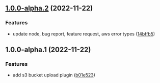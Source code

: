## [1.0.0-alpha.2](https://github.com/RimacTechnology/semantic-release-s3/compare/v1.0.0-alpha.1...v1.0.0-alpha.2) (2022-11-22)


### Features

* update node, bug report, feature request, aws error types ([14bffb5](https://github.com/RimacTechnology/semantic-release-s3/commit/14bffb5c4d3dcebb70e28aa7e4844e7e511edcf7))

## 1.0.0-alpha.1 (2022-11-22)


### Features

* add s3 bucket upload plugin ([b01e523](https://github.com/RimacTechnology/semantic-release-s3/commit/b01e523f287a25959a7fc7b241612283436259a6))
